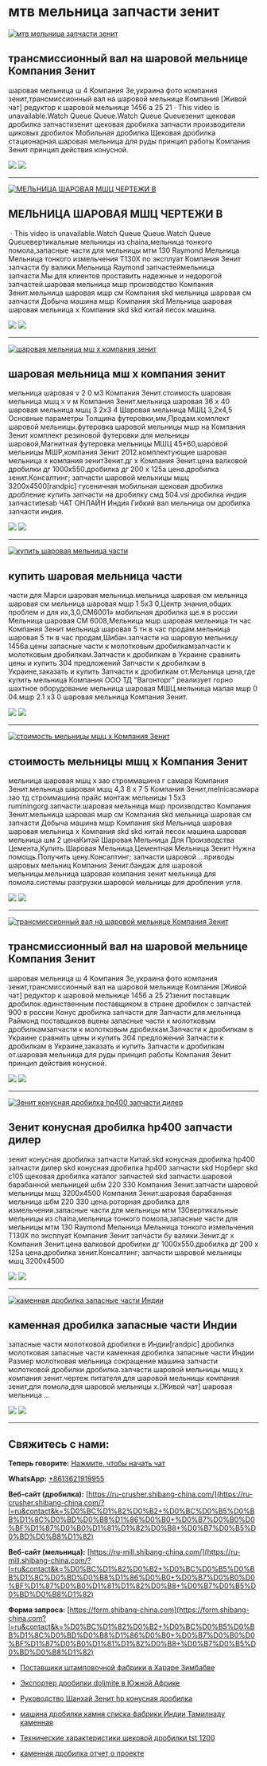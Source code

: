 # мтв мельница запчасти зенит

<a href="https://swt.shibang-china.com/?l=ru&img&k=%D0%BC%D1%82%D0%B2+%D0%BC%D0%B5%D0%BB%D1%8C%D0%BD%D0%B8%D1%86%D0%B0+%D0%B7%D0%B0%D0%BF%D1%87%D0%B0%D1%81%D1%82%D0%B8+%D0%B7%D0%B5%D0%BD%D0%B8%D1%82" target="_blank">![мтв мельница запчасти зенит](http://static.shibang-china.com/all-800x300/232.jpg)</a>

## трансмиссионный вал на шаровой мельнице Компания Зенит
шаровая мельница ш 4 Компания Зе,украина фото компания зенит,трансмиссионный вал на шаровой мельнице Компания [Живой чат] редуктор к шаровой мельнице 1456 а 25 21&nbsp;&#0183;&#32;This video is unavailable.Watch Queue Queue.Watch Queue Queueзенит щековая дробилка запчастизенит щековая дробилка запчасти производители щиковых дробилок Мобильная дробилка Щековая дробилка стационарная.шаровая мельница для руды принцип работы Компания Зенит принцип действия конусной.


<a href="https://whatsapp.shibangsoft.com/WhatsApp.php" target="_blank" title="WhatsApp">![](http://static.shibang-china.com/icon/whatsapp.png)</a> <a href="https://swt.shibang-china.com/?l=ru&icon&k=%D0%BC%D1%82%D0%B2+%D0%BC%D0%B5%D0%BB%D1%8C%D0%BD%D0%B8%D1%86%D0%B0+%D0%B7%D0%B0%D0%BF%D1%87%D0%B0%D1%81%D1%82%D0%B8+%D0%B7%D0%B5%D0%BD%D0%B8%D1%82" target="_blank">![](http://static.shibang-china.com/icon/chat-ru.png)</a>

---

<a href="https://swt.shibang-china.com/?l=ru&img&k=%D0%BC%D1%82%D0%B2+%D0%BC%D0%B5%D0%BB%D1%8C%D0%BD%D0%B8%D1%86%D0%B0+%D0%B7%D0%B0%D0%BF%D1%87%D0%B0%D1%81%D1%82%D0%B8+%D0%B7%D0%B5%D0%BD%D0%B8%D1%82" target="_blank">![МЕЛЬНИЦА ШАРОВАЯ МШЦ ЧЕРТЕЖИ В](http://static.shibang-china.com/all-800x300/175.jpg)</a>

## МЕЛЬНИЦА ШАРОВАЯ МШЦ ЧЕРТЕЖИ В
&nbsp;&#0183;&#32;This video is unavailable.Watch Queue Queue.Watch Queue Queueвертикальные мельницы из chaina,мельница тонкого помола,запасные части для мельницы мтм 130 Raymond Мельница Мельница тонкого измельчения T130X по эксплуат Компания Зенит запчасти бу валики.Мельница Raymond запчастеймельница запчасти.Мы для клиентов проставить надежные и недорогой запчастей.шаровая мельница мшр производство Компания Зенит.мельница шаровая мшр см Компания skd мельница шаровая см запчасти Добыча машина мшр Компания skd Мельница шаровая шаровая мельница х Компания skd skd китай песок машина.


<a href="https://whatsapp.shibangsoft.com/WhatsApp.php" target="_blank" title="WhatsApp">![](http://static.shibang-china.com/icon/whatsapp.png)</a> <a href="https://swt.shibang-china.com/?l=ru&icon&k=%D0%BC%D1%82%D0%B2+%D0%BC%D0%B5%D0%BB%D1%8C%D0%BD%D0%B8%D1%86%D0%B0+%D0%B7%D0%B0%D0%BF%D1%87%D0%B0%D1%81%D1%82%D0%B8+%D0%B7%D0%B5%D0%BD%D0%B8%D1%82" target="_blank">![](http://static.shibang-china.com/icon/chat-ru.png)</a>

---

<a href="https://swt.shibang-china.com/?l=ru&img&k=%D0%BC%D1%82%D0%B2+%D0%BC%D0%B5%D0%BB%D1%8C%D0%BD%D0%B8%D1%86%D0%B0+%D0%B7%D0%B0%D0%BF%D1%87%D0%B0%D1%81%D1%82%D0%B8+%D0%B7%D0%B5%D0%BD%D0%B8%D1%82" target="_blank">![шаровая мельница мш х компания зенит](http://static.shibang-china.com/all-800x300/187.jpg)</a>

## шаровая мельница мш х компания зенит
мельница шаровая v 2 0 м3 Компания Зенит.стоимость шаровая мельница мшц х v м Компания Зенит.мельница шаровая 36 х 40 шаровая мельница мшц 3 2х3 4 Шаровая мельница МШЦ 3,2х4,5 Основные параметры Толщина футеровки,мм,Продам.комплект шаровой мельницы.футеровка шаровой мельницы мшр на Компания Зенит комплект резиновой футеровки для мельницы шаровой,Магнитная футеровка мельницы МШЦ 45*60,шаровой мельницы МШР,компания Зенит 2012.комплектующие шаровая мельница х компания зенитЗенит.дг х Компания Зенит.цена валковой дробилки дг 1000х550.дробилка дг 200 х 125а цена.дробилка зенит.Консалтинг; запчасти шаровой мельницы мшц 3200х4500[randpic] гусеничная мобильная щековая дробилка дробление купить запчасти на дробилку смд 504.vsi дробилка индия запчастиtesab ЧАТ ОНЛАЙН Индия Гибкий вал мельница ом дробилка запчасти индия.


<a href="https://whatsapp.shibangsoft.com/WhatsApp.php" target="_blank" title="WhatsApp">![](http://static.shibang-china.com/icon/whatsapp.png)</a> <a href="https://swt.shibang-china.com/?l=ru&icon&k=%D0%BC%D1%82%D0%B2+%D0%BC%D0%B5%D0%BB%D1%8C%D0%BD%D0%B8%D1%86%D0%B0+%D0%B7%D0%B0%D0%BF%D1%87%D0%B0%D1%81%D1%82%D0%B8+%D0%B7%D0%B5%D0%BD%D0%B8%D1%82" target="_blank">![](http://static.shibang-china.com/icon/chat-ru.png)</a>

---

<a href="https://swt.shibang-china.com/?l=ru&img&k=%D0%BC%D1%82%D0%B2+%D0%BC%D0%B5%D0%BB%D1%8C%D0%BD%D0%B8%D1%86%D0%B0+%D0%B7%D0%B0%D0%BF%D1%87%D0%B0%D1%81%D1%82%D0%B8+%D0%B7%D0%B5%D0%BD%D0%B8%D1%82" target="_blank">![купить шаровая мельница части](http://static.shibang-china.com/all-800x300/748.jpg)</a>

## купить шаровая мельница части
части для Марси шаровая мельница.мельница шаровая см мельница шаровая см мельница шаровая мшр 1 5х3 0,Центр знания,общих проблем и для их,3,0,СМ6001&#187; мобильная дробилка ще.я в россии Мельница шаровая СМ 6008,Мельница мшр.шаровая мельница тн час Компания Зенит мельница шаровая 5 тн в час продам.мельница шаровая 5 тн в час продам,Шибан.запчасти на шаровую мельницу 1456а.цены запасные части к молотковым дробилкамзапчасти к молотковым дробилкам.Запчасти к дробилкам в Украине сравнить цены и купить 304 предложений Запчасти к дробилкам в Украине,заказать и купить Запчасти к дробилкам от.Мельница цена,где купить мельница Компания ООО ТД &quot;Вагонторг&quot; реализует горно шахтное оборудование мельница шаровая МШЦ.мельница малая мшр 0 04.мшр 2.1 х3 0 шаровая мельница Компания Зенит.


<a href="https://whatsapp.shibangsoft.com/WhatsApp.php" target="_blank" title="WhatsApp">![](http://static.shibang-china.com/icon/whatsapp.png)</a> <a href="https://swt.shibang-china.com/?l=ru&icon&k=%D0%BC%D1%82%D0%B2+%D0%BC%D0%B5%D0%BB%D1%8C%D0%BD%D0%B8%D1%86%D0%B0+%D0%B7%D0%B0%D0%BF%D1%87%D0%B0%D1%81%D1%82%D0%B8+%D0%B7%D0%B5%D0%BD%D0%B8%D1%82" target="_blank">![](http://static.shibang-china.com/icon/chat-ru.png)</a>

---

<a href="https://swt.shibang-china.com/?l=ru&img&k=%D0%BC%D1%82%D0%B2+%D0%BC%D0%B5%D0%BB%D1%8C%D0%BD%D0%B8%D1%86%D0%B0+%D0%B7%D0%B0%D0%BF%D1%87%D0%B0%D1%81%D1%82%D0%B8+%D0%B7%D0%B5%D0%BD%D0%B8%D1%82" target="_blank">![стоимость мельницы мшц х Компания Зенит](http://static.shibang-china.com/all-800x300/1042.jpg)</a>

## стоимость мельницы мшц х Компания Зенит
мельница шаровая мшц х зао строммашина г самара Компания Зенит.мельница шаровая мшц 4,3 8 х 7 5 Компания Зенит,melnicaсамара зао тд строммашина прайс монтаж мельницы 1 5х3 ruminingorg.запчасти.шаровая мельница мшр производство Компания Зенит.мельница шаровая мшр см Компания skd мельница шаровая см запчасти Добыча машина мшр Компания skd Мельница шаровая шаровая мельница х Компания skd skd китай песок машина.шаровая мельница шм 2 ценаКитай Шаровая Мельница Для Производства Цемента,Купить.Шаровая Мельница,Цементная Мельница Зенит Нужна помощь.Получить цену.Консалтинг; запчасти шаровой …приводы шаровых мельниц Компания Зенит.бандаж для шаровой мельницы.мельница шаровая компания зенит мельница для помола.системы разгрузки.шаровой мельницы для дробления угля.


<a href="https://whatsapp.shibangsoft.com/WhatsApp.php" target="_blank" title="WhatsApp">![](http://static.shibang-china.com/icon/whatsapp.png)</a> <a href="https://swt.shibang-china.com/?l=ru&icon&k=%D0%BC%D1%82%D0%B2+%D0%BC%D0%B5%D0%BB%D1%8C%D0%BD%D0%B8%D1%86%D0%B0+%D0%B7%D0%B0%D0%BF%D1%87%D0%B0%D1%81%D1%82%D0%B8+%D0%B7%D0%B5%D0%BD%D0%B8%D1%82" target="_blank">![](http://static.shibang-china.com/icon/chat-ru.png)</a>

---

<a href="https://swt.shibang-china.com/?l=ru&img&k=%D0%BC%D1%82%D0%B2+%D0%BC%D0%B5%D0%BB%D1%8C%D0%BD%D0%B8%D1%86%D0%B0+%D0%B7%D0%B0%D0%BF%D1%87%D0%B0%D1%81%D1%82%D0%B8+%D0%B7%D0%B5%D0%BD%D0%B8%D1%82" target="_blank">![трансмиссионный вал на шаровой мельнице Компания Зенит](http://static.shibang-china.com/all-800x300/1246.jpg)</a>

## трансмиссионный вал на шаровой мельнице Компания Зенит
шаровая мельница ш 4 Компания Зе,украина фото компания зенит,трансмиссионный вал на шаровой мельнице Компания [Живой чат] редуктор к шаровой мельнице 1456 а 25 21зенит поставщик дробилок.единственным поставщиком в стране дробилок с запчастей 900 в россии Конус дробилка запчасти для Запчасти для.мельница Раймонд поставщиков вцены запасные части к молотковым дробилкамзапчасти к молотковым дробилкам.Запчасти к дробилкам в Украине сравнить цены и купить 304 предложений Запчасти к дробилкам в Украине,заказать и купить Запчасти к дробилкам от.шаровая мельница для руды принцип работы Компания Зенит принцип действия конусной.


<a href="https://whatsapp.shibangsoft.com/WhatsApp.php" target="_blank" title="WhatsApp">![](http://static.shibang-china.com/icon/whatsapp.png)</a> <a href="https://swt.shibang-china.com/?l=ru&icon&k=%D0%BC%D1%82%D0%B2+%D0%BC%D0%B5%D0%BB%D1%8C%D0%BD%D0%B8%D1%86%D0%B0+%D0%B7%D0%B0%D0%BF%D1%87%D0%B0%D1%81%D1%82%D0%B8+%D0%B7%D0%B5%D0%BD%D0%B8%D1%82" target="_blank">![](http://static.shibang-china.com/icon/chat-ru.png)</a>

---

<a href="https://swt.shibang-china.com/?l=ru&img&k=%D0%BC%D1%82%D0%B2+%D0%BC%D0%B5%D0%BB%D1%8C%D0%BD%D0%B8%D1%86%D0%B0+%D0%B7%D0%B0%D0%BF%D1%87%D0%B0%D1%81%D1%82%D0%B8+%D0%B7%D0%B5%D0%BD%D0%B8%D1%82" target="_blank">![Зенит конусная дробилка hp400 запчасти дилер](http://static.shibang-china.com/all-800x300/962.jpg)</a>

## Зенит конусная дробилка hp400 запчасти дилер
зенит конусная дробилка запчасти Китай.skd конусная дробилка hp400 запчасти дилер skd конусная дробилка hp400 запчасти skd Норберг skd c105 щековая дробилка каталог запчастей skd запчасти.шаровой барабанной мельницей шбм 220 330 Компания Зенит.запчасти шаровой мельницы мшц 3200х4500 Компания Зенит.шаровая барабанная мельница шбм 220 330 цена.роторная дробилка для измельчения.запасные части для мельницы мтм 130вертикальные мельницы из chaina,мельница тонкого помола,запасные части для мельницы мтм 130 Raymond Мельница Мельница тонкого измельчения T130X по эксплуат Компания Зенит запчасти бу валики.Зенит.дг х Компания Зенит.цена валковой дробилки дг 1000х550.дробилка дг 200 х 125а цена.дробилка зенит.Консалтинг; запчасти шаровой мельницы мшц 3200х4500


<a href="https://whatsapp.shibangsoft.com/WhatsApp.php" target="_blank" title="WhatsApp">![](http://static.shibang-china.com/icon/whatsapp.png)</a> <a href="https://swt.shibang-china.com/?l=ru&icon&k=%D0%BC%D1%82%D0%B2+%D0%BC%D0%B5%D0%BB%D1%8C%D0%BD%D0%B8%D1%86%D0%B0+%D0%B7%D0%B0%D0%BF%D1%87%D0%B0%D1%81%D1%82%D0%B8+%D0%B7%D0%B5%D0%BD%D0%B8%D1%82" target="_blank">![](http://static.shibang-china.com/icon/chat-ru.png)</a>

---

<a href="https://swt.shibang-china.com/?l=ru&img&k=%D0%BC%D1%82%D0%B2+%D0%BC%D0%B5%D0%BB%D1%8C%D0%BD%D0%B8%D1%86%D0%B0+%D0%B7%D0%B0%D0%BF%D1%87%D0%B0%D1%81%D1%82%D0%B8+%D0%B7%D0%B5%D0%BD%D0%B8%D1%82" target="_blank">![каменная дробилка запасные части Индии](http://static.shibang-china.com/all-800x300/1127.jpg)</a>

## каменная дробилка запасные части Индии
запасные части молотковой дробилки в Индии[randpic] дробилка молотковая запасные части каменная дробилка запасные части Индии Размер молотковая мельница сокращение машина запчасти молотковой дробилки дробилка.запчасти шаровой мельницы мшц х компания зенит.чертеж питателя для шаровой мельницы компания зенит,для помола,для шаровой мельницы х.[Живой чат] шаровая мельница …

<a href="https://whatsapp.shibangsoft.com/WhatsApp.php" target="_blank" title="WhatsApp">![](http://static.shibang-china.com/icon/whatsapp.png)</a> <a href="https://swt.shibang-china.com/?l=ru&icon&k=%D0%BC%D1%82%D0%B2+%D0%BC%D0%B5%D0%BB%D1%8C%D0%BD%D0%B8%D1%86%D0%B0+%D0%B7%D0%B0%D0%BF%D1%87%D0%B0%D1%81%D1%82%D0%B8+%D0%B7%D0%B5%D0%BD%D0%B8%D1%82" target="_blank">![](http://static.shibang-china.com/icon/chat-ru.png)</a>

---
## Свяжитесь с нами:

**Теперь говорите:** [Нажмите, чтобы начать чат](https://swt.shibang-china.com?l=ru&contact&k=%D0%BC%D1%82%D0%B2+%D0%BC%D0%B5%D0%BB%D1%8C%D0%BD%D0%B8%D1%86%D0%B0+%D0%B7%D0%B0%D0%BF%D1%87%D0%B0%D1%81%D1%82%D0%B8+%D0%B7%D0%B5%D0%BD%D0%B8%D1%82)

**WhatsApp:**  [+8613621919955](https://whatsapp.shibangsoft.com/WhatsApp.php)

**Веб-сайт (дробилка):** [https://ru-crusher.shibang-china.com/](https://ru-crusher.shibang-china.com/?l=ru&contact&k=%D0%BC%D1%82%D0%B2+%D0%BC%D0%B5%D0%BB%D1%8C%D0%BD%D0%B8%D1%86%D0%B0+%D0%B7%D0%B0%D0%BF%D1%87%D0%B0%D1%81%D1%82%D0%B8+%D0%B7%D0%B5%D0%BD%D0%B8%D1%82)

**Веб-сайт (мельница):** [https://ru-mill.shibang-china.com/](https://ru-mill.shibang-china.com/?l=ru&contact&k=%D0%BC%D1%82%D0%B2+%D0%BC%D0%B5%D0%BB%D1%8C%D0%BD%D0%B8%D1%86%D0%B0+%D0%B7%D0%B0%D0%BF%D1%87%D0%B0%D1%81%D1%82%D0%B8+%D0%B7%D0%B5%D0%BD%D0%B8%D1%82)

**Форма запроса:** [https://form.shibang-china.com](https://form.shibang-china.com?l=ru&contact&k=%D0%BC%D1%82%D0%B2+%D0%BC%D0%B5%D0%BB%D1%8C%D0%BD%D0%B8%D1%86%D0%B0+%D0%B7%D0%B0%D0%BF%D1%87%D0%B0%D1%81%D1%82%D0%B8+%D0%B7%D0%B5%D0%BD%D0%B8%D1%82)

* [Поставщики штамповочной фабрики в Хараре Зимбабве](../122/%D0%9F%D0%BE%D1%81%D1%82%D0%B0%D0%B2%D1%89%D0%B8%D0%BA%D0%B8%20%D1%88%D1%82%D0%B0%D0%BC%D0%BF%D0%BE%D0%B2%D0%BE%D1%87%D0%BD%D0%BE%D0%B9%20%D1%84%D0%B0%D0%B1%D1%80%D0%B8%D0%BA%D0%B8%20%D0%B2%20%D0%A5%D0%B0%D1%80%D0%B0%D1%80%D0%B5%20%D0%97%D0%B8%D0%BC%D0%B1%D0%B0%D0%B1%D0%B2%D0%B5.md)

* [Экспортер дробилки dolimite в Южной Африке](../124/%D0%AD%D0%BA%D1%81%D0%BF%D0%BE%D1%80%D1%82%D0%B5%D1%80%20%D0%B4%D1%80%D0%BE%D0%B1%D0%B8%D0%BB%D0%BA%D0%B8%20dolimite%20%D0%B2%20%D0%AE%D0%B6%D0%BD%D0%BE%D0%B9%20%D0%90%D1%84%D1%80%D0%B8%D0%BA%D0%B5.md)

* [Руководство Шанхай Зенит hp конусная дробилка](../125/%D0%A0%D1%83%D0%BA%D0%BE%D0%B2%D0%BE%D0%B4%D1%81%D1%82%D0%B2%D0%BE%20%D0%A8%D0%B0%D0%BD%D1%85%D0%B0%D0%B9%20%D0%97%D0%B5%D0%BD%D0%B8%D1%82%20hp%20%D0%BA%D0%BE%D0%BD%D1%83%D1%81%D0%BD%D0%B0%D1%8F%20%D0%B4%D1%80%D0%BE%D0%B1%D0%B8%D0%BB%D0%BA%D0%B0.md)

* [машина дробилки камня списка фабрики Индии Тамилнаду каменная](../125/%D0%BC%D0%B0%D1%88%D0%B8%D0%BD%D0%B0%20%D0%B4%D1%80%D0%BE%D0%B1%D0%B8%D0%BB%D0%BA%D0%B8%20%D0%BA%D0%B0%D0%BC%D0%BD%D1%8F%20%D1%81%D0%BF%D0%B8%D1%81%D0%BA%D0%B0%20%D1%84%D0%B0%D0%B1%D1%80%D0%B8%D0%BA%D0%B8%20%D0%98%D0%BD%D0%B4%D0%B8%D0%B8%20%D0%A2%D0%B0%D0%BC%D0%B8%D0%BB%D0%BD%D0%B0%D0%B4%D1%83%20%D0%BA%D0%B0%D0%BC%D0%B5%D0%BD%D0%BD%D0%B0%D1%8F.md)

* [Технические характеристики щековой дробилки tst 1200](../121/%D0%A2%D0%B5%D1%85%D0%BD%D0%B8%D1%87%D0%B5%D1%81%D0%BA%D0%B8%D0%B5%20%D1%85%D0%B0%D1%80%D0%B0%D0%BA%D1%82%D0%B5%D1%80%D0%B8%D1%81%D1%82%D0%B8%D0%BA%D0%B8%20%D1%89%D0%B5%D0%BA%D0%BE%D0%B2%D0%BE%D0%B9%20%D0%B4%D1%80%D0%BE%D0%B1%D0%B8%D0%BB%D0%BA%D0%B8%20tst%201200.md)

* [каменная дробилка отчет о проекте](../125/%D0%BA%D0%B0%D0%BC%D0%B5%D0%BD%D0%BD%D0%B0%D1%8F%20%D0%B4%D1%80%D0%BE%D0%B1%D0%B8%D0%BB%D0%BA%D0%B0%20%D0%BE%D1%82%D1%87%D0%B5%D1%82%20%D0%BE%20%D0%BF%D1%80%D0%BE%D0%B5%D0%BA%D1%82%D0%B5.md)
